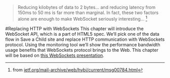 >Reducing kilobytes of data to 2 bytes... and reducing latency from 150ms to 50 ms is far more than marginal. In fact, these two factors alone are enough to make WebSocket seriously interesting...  [^quote]

#<a name="ch8">Replacing HTTP with WebSockets</a>
This chapter will introduce the WebSocket API, which is a part of HTML5 spec. We’ll pick one of the data flow in Save a Child site and replace HTTP communication with WebSockets protocol.
Using the monitoring tool we’ll show the performance bandwidth usage benefits that WebSockets protocol brings to the Web.
This chapter will be based on [this WebSockets presentation](http://www.youtube.com/watch?v=vP6MfPnE1c0).

[^quote]: from <a href="ietf.org/mail-archive/web/hybi/current/msg00784.html">ietf.org/mail-archive/web/hybi/current/msg00784.html</a>
